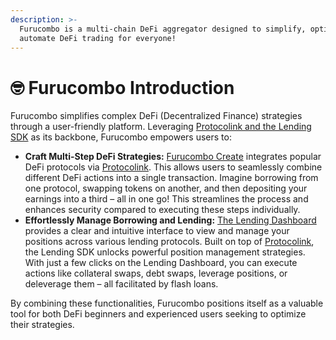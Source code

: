 ```yaml
---
description: >-
  Furucombo is a multi-chain DeFi aggregator designed to simplify, optimize, and
  automate DeFi trading for everyone!
---
```


# 🤓 Furucombo Introduction

Furucombo simplifies complex DeFi (Decentralized Finance) strategies through a user-friendly platform. Leveraging [Protocolink and the Lending SDK](https://protocolink.com/) as its backbone, Furucombo empowers users to:

* **Craft Multi-Step DeFi Strategies:** [Furucombo Create](https://furucombo.app/combo) integrates popular DeFi protocols via [Protocolink](https://protocolink.com/). This allows users to seamlessly combine different DeFi actions into a single transaction. Imagine borrowing from one protocol, swapping tokens on another, and then depositing your earnings into a third – all in one go! This streamlines the process and enhances security compared to executing these steps individually.
* **Effortlessly Manage Borrowing and Lending:** [The Lending Dashboard](https://furucombo.app/lending) provides a clear and intuitive interface to view and manage your positions across various lending protocols. Built on top of [Protocolink](https://protocolink.com/), the Lending SDK unlocks powerful position management strategies. With just a few clicks on the Lending Dashboard, you can execute actions like collateral swaps, debt swaps, leverage positions, or deleverage them – all facilitated by flash loans.

By combining these functionalities, Furucombo positions itself as a valuable tool for both DeFi beginners and experienced users seeking to optimize their strategies.
